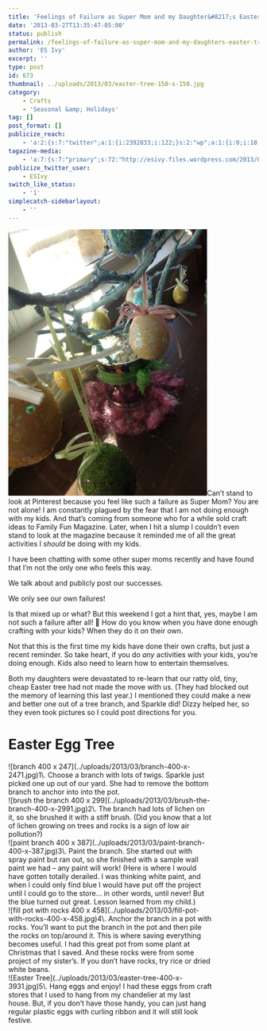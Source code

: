 ```yaml
---
title: 'Feelings of Failure as Super Mom and my Daughter&#8217;s Easter Tree'
date: '2013-03-27T13:35:47-05:00'
status: publish
permalink: /feelings-of-failure-as-super-mom-and-my-daughters-easter-tree
author: 'ES Ivy'
excerpt: ''
type: post
id: 673
thumbnail: ../uploads/2013/03/easter-tree-150-x-150.jpg
category:
    - Crafts
    - 'Seasonal &amp; Holidays'
tag: []
post_format: []
publicize_reach:
    - 'a:2:{s:7:"twitter";a:1:{i:2392833;i:122;}s:2:"wp";a:1:{i:0;i:18;}}'
tagazine-media:
    - 'a:7:{s:7:"primary";s:72:"http://esivy.files.wordpress.com/2013/03/easter-tree-close-400-x-536.jpg";s:6:"images";a:6:{s:72:"http://esivy.files.wordpress.com/2013/03/easter-tree-close-400-x-536.jpg";a:6:{s:8:"file_url";s:72:"http://esivy.files.wordpress.com/2013/03/easter-tree-close-400-x-536.jpg";s:5:"width";i:400;s:6:"height";i:536;s:4:"type";s:5:"image";s:4:"area";i:214400;s:9:"file_path";b:0;}s:62:"http://esivy.files.wordpress.com/2013/03/branch-400-x-2471.jpg";a:6:{s:8:"file_url";s:62:"http://esivy.files.wordpress.com/2013/03/branch-400-x-2471.jpg";s:5:"width";i:400;s:6:"height";i:247;s:4:"type";s:5:"image";s:4:"area";i:98800;s:9:"file_path";b:0;}s:72:"http://esivy.files.wordpress.com/2013/03/brush-the-branch-400-x-2991.jpg";a:6:{s:8:"file_url";s:72:"http://esivy.files.wordpress.com/2013/03/brush-the-branch-400-x-2991.jpg";s:5:"width";i:400;s:6:"height";i:299;s:4:"type";s:5:"image";s:4:"area";i:119600;s:9:"file_path";b:0;}s:67:"http://esivy.files.wordpress.com/2013/03/paint-branch-400-x-387.jpg";a:6:{s:8:"file_url";s:67:"http://esivy.files.wordpress.com/2013/03/paint-branch-400-x-387.jpg";s:5:"width";i:400;s:6:"height";i:387;s:4:"type";s:5:"image";s:4:"area";i:154800;s:9:"file_path";b:0;}s:74:"http://esivy.files.wordpress.com/2013/03/fill-pot-with-rocks-400-x-458.jpg";a:6:{s:8:"file_url";s:74:"http://esivy.files.wordpress.com/2013/03/fill-pot-with-rocks-400-x-458.jpg";s:5:"width";i:400;s:6:"height";i:458;s:4:"type";s:5:"image";s:4:"area";i:183200;s:9:"file_path";b:0;}s:66:"http://esivy.files.wordpress.com/2013/03/easter-tree-400-x-393.jpg";a:6:{s:8:"file_url";s:66:"http://esivy.files.wordpress.com/2013/03/easter-tree-400-x-393.jpg";s:5:"width";i:400;s:6:"height";i:393;s:4:"type";s:5:"image";s:4:"area";i:157200;s:9:"file_path";b:0;}}s:6:"videos";a:0:{}s:11:"image_count";i:6;s:6:"author";s:8:"37195739";s:7:"blog_id";s:8:"40536089";s:9:"mod_stamp";s:19:"2013-03-27 18:35:47";}'
publicize_twitter_user:
    - ESIvy
switch_like_status:
    - '1'
simplecatch-sidebarlayout:
    - ''
---
```

![Easter tree close 400 x 536](../uploads/2013/03/easter-tree-close-400-x-536.jpg?w=223)Can’t stand to look at Pinterest because you feel like such a failure as Super Mom? You are not alone! I am constantly plagued by the fear that I am not doing enough with my kids. And that’s coming from someone who for a while sold craft ideas to Family Fun Magazine. Later, when I hit a slump I couldn’t even stand to look at the magazine because it reminded me of all the great activities I *should* be doing with my kids.

I have been chatting with some other super moms recently and have found that I’m not the only one who feels this way.

We talk about and publicly post our successes.

We only see our own failures!

Is that mixed up or what? But this weekend I got a hint that, yes, maybe I am not such a failure after all! 🙂 How do you know when you have done enough crafting with your kids? When they do it on their own.

Not that this is the first time my kids have done their own crafts, but just a recent reminder. So take heart, if you do *any* activities with your kids, you’re doing enough. Kids also need to learn how to entertain themselves.

Both my daughters were devastated to re-learn that our ratty old, tiny, cheap Easter tree had not made the move with us. (They had blocked out the memory of learning this last year.) I mentioned they could make a new and better one out of a tree branch, and Sparkle did! Dizzy helped her, so they even took pictures so I could post directions for you.

Easter Egg Tree
===============

<div class="wp-caption aligncenter" id="attachment_684" style="width: 410px">![branch 400 x 247](../uploads/2013/03/branch-400-x-2471.jpg)1\. Choose a branch with lots of twigs. Sparkle just picked one up out of our yard. She had to remove the bottom branch to anchor into into the pot.

</div><div class="wp-caption aligncenter" id="attachment_685" style="width: 410px">![brush the branch 400 x 299](../uploads/2013/03/brush-the-branch-400-x-2991.jpg)2\. The branch had lots of lichen on it, so she brushed it with a stiff brush. (Did you know that a lot of lichen growing on trees and rocks is a sign of low air pollution?)

</div><div class="wp-caption aligncenter" id="attachment_689" style="width: 410px">![paint branch 400 x 387](../uploads/2013/03/paint-branch-400-x-387.jpg)3\. Paint the branch. She started out with spray paint but ran out, so she finished with a sample wall paint we had – any paint will work! (Here is where I would have gotten totally derailed. I was thinking white paint, and when I could only find blue I would have put off the project until I could go to the store… in other words, until never! But the blue turned out great. Lesson learned from my child.)

</div><div class="wp-caption aligncenter" id="attachment_688" style="width: 410px">![fill pot with rocks 400 x 458](../uploads/2013/03/fill-pot-with-rocks-400-x-458.jpg)4\. Anchor the branch in a pot with rocks. You’ll want to put the branch in the pot and then pile the rocks on top/around it. This is where saving everything becomes useful. I had this great pot from some plant at Christmas that I saved. And these rocks were from some project of my sister’s. If you don’t have rocks, try rice or dried white beans.

</div><div class="wp-caption aligncenter" id="attachment_1180" style="width: 410px">![Easter Tree](../uploads/2013/03/easter-tree-400-x-3931.jpg)5\. Hang eggs and enjoy! I had these eggs from craft stores that I used to hang from my chandelier at my last house. But, if you don’t have those handy, you can just hang regular plastic eggs with curling ribbon and it will still look festive.

</div>